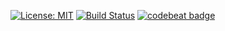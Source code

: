 [![License: MIT](https://img.shields.io/badge/License-MIT-yellow.svg)](https://opensource.org/licenses/MIT)
[![Build Status](https://travis-ci.org/MaximeAubanel/termonitor.svg?branch=master)](https://travis-ci.org/MaximeAubanel/termonitor)
[![codebeat badge](https://codebeat.co/badges/370b2558-c0d1-40d7-b630-5d5088103bb4)](https://codebeat.co/projects/github-com-maximeaubanel-termonitor-master)
